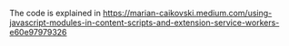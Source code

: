The code is explained in https://marian-caikovski.medium.com/using-javascript-modules-in-content-scripts-and-extension-service-workers-e60e97979326